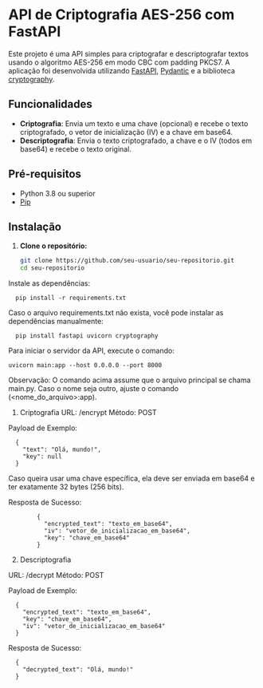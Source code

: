 
# API de Criptografia AES-256 com FastAPI

Este projeto é uma API simples para criptografar e descriptografar textos usando o algoritmo AES-256 em modo CBC com padding PKCS7. A aplicação foi desenvolvida utilizando [FastAPI](https://fastapi.tiangolo.com/), [Pydantic](https://pydantic-docs.helpmanual.io/) e a biblioteca [cryptography](https://cryptography.io/en/latest/).

## Funcionalidades

- **Criptografia**: Envia um texto e uma chave (opcional) e recebe o texto criptografado, o vetor de inicialização (IV) e a chave em base64.
- **Descriptografia**: Envia o texto criptografado, a chave e o IV (todos em base64) e recebe o texto original.

## Pré-requisitos

- Python 3.8 ou superior
- [Pip](https://pip.pypa.io/en/stable/)

## Instalação

1. **Clone o repositório:**

   ```bash
   git clone https://github.com/seu-usuario/seu-repositorio.git
   cd seu-repositorio

Instale as dependências:

    
      pip install -r requirements.txt
      
Caso o arquivo requirements.txt não exista, você pode instalar as dependências manualmente:

    

      pip install fastapi uvicorn cryptography


Para iniciar o servidor da API, execute o comando:



    
    uvicorn main:app --host 0.0.0.0 --port 8000
   Observação: O comando acima assume que o arquivo principal se chama main.py. Caso o nome seja outro, ajuste o comando (<nome_do_arquivo>:app).


1. Criptografia
URL: /encrypt
Método: POST

Payload de Exemplo:

      {
        "text": "Olá, mundo!",
        "key": null
      }
Caso queira usar uma chave específica, ela deve ser enviada em base64 e ter exatamente 32 bytes (256 bits).

Resposta de Sucesso:

            {
              "encrypted_text": "texto_em_base64",
              "iv": "vetor_de_inicializacao_em_base64",
              "key": "chave_em_base64"
            }


2. Descriptografia

URL: /decrypt
Método: POST

Payload de Exemplo:

      {
        "encrypted_text": "texto_em_base64",
        "key": "chave_em_base64",
        "iv": "vetor_de_inicializacao_em_base64"
      }

Resposta de Sucesso:

      {
        "decrypted_text": "Olá, mundo!"
      }
